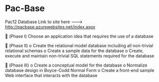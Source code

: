 # Pac-Base
Pac12 Database Link to site here --->
http://pacbase.azurewebsites.net/index.aspx

 (Phase I) Choose an application idea that requires the use of a database

 (Phase II) 
    o Create the relational model database including all non-trivial relational schemas
    o Create a sample data for the database
    o Create, execute and maintain non-trivial SQL statements required for the database

 (Phase III) 
    o Create a conceptual model for the database
    o Normalize database design in Boyce-Codd Normal Form
    o Create a front-end sample Web interface that interacts with the database
